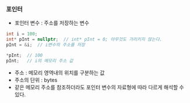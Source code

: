 ### 포인터

- 포인터 변수 : 주소를 저장하는 변수

```cpp
int i = 100;
int* pInt = nullptr;  // int* pInt = 0; 아무것도 가리키지 않는다.
pInt = &i;  // i변수의 주소를 저장

*pInt;  // 100
pInt;   // i의 메모리 주소 값
```

- 주소 : 메모리 영역내의 위치를 구분하는 값
- 주소의 단위 : bytes
- 같은 메모리 주소를 참조하더라도 포인터 변수의 자료형에 따라 다르게 해석할 수 있다.
